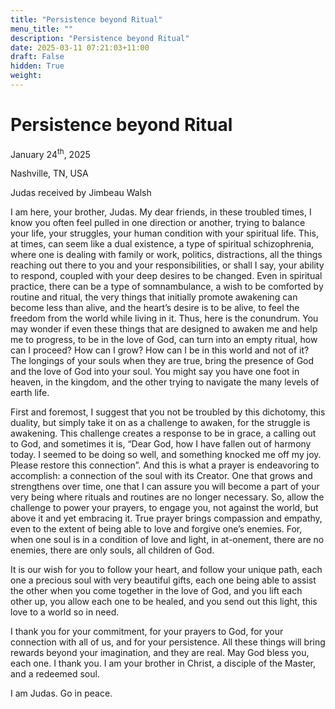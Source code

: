 ```yaml
---
title: "Persistence beyond Ritual"
menu_title: ""
description: "Persistence beyond Ritual"
date: 2025-03-11 07:21:03+11:00
draft: False
hidden: True
weight:
---
```

# Persistence beyond Ritual

January 24<sup>th</sup>, 2025

Nashville, TN, USA

Judas received by Jimbeau Walsh

I am here, your brother, Judas. My dear friends, in these troubled times, I know you often feel pulled in one direction or another, trying to balance your life, your struggles, your human condition with your spiritual life. This, at times, can seem like a dual existence, a type of spiritual schizophrenia, where one is dealing with family or work, politics, distractions, all the things reaching out there to you and your responsibilities, or shall I say, your ability to respond, coupled with your deep desires to be changed. Even in spiritual practice, there can be a type of somnambulance, a wish to be comforted by routine and ritual, the very things that initially promote awakening can become less than alive, and the heart’s desire is to be alive, to feel the freedom from the world while living in it. Thus, here is the conundrum. You may wonder if even these things that are designed to awaken me and help me to progress, to be in the love of God, can turn into an empty ritual, how can I proceed? How can I grow? How can I be in this world and not of it? The longings of your souls when they are true, bring the presence of God and the love of God into your soul. You might say you have one foot in heaven, in the kingdom, and the other trying to navigate the many levels of earth life.

First and foremost, I suggest that you not be troubled by this dichotomy, this duality, but simply take it on as a challenge to awaken, for the struggle is awakening. This challenge creates a response to be in grace, a calling out to God, and sometimes it is, “Dear God, how I have fallen out of harmony today. I seemed to be doing so well, and something knocked me off my joy. Please restore this connection”. And this is what a prayer is endeavoring to accomplish: a connection of the soul with its Creator. One that grows and strengthens over time, one that I can assure you will become a part of your very being where rituals and routines are no longer necessary. So, allow the challenge to power your prayers, to engage you, not against the world, but above it and yet embracing it. True prayer brings compassion and empathy, even to the extent of being able to love and forgive one’s enemies. For, when one soul is in a condition of love and light, in at-onement, there are no enemies, there are only souls, all children of God.

It is our wish for you to follow your heart, and follow your unique path, each one a precious soul with very beautiful gifts, each one being able to assist the other when you come together in the love of God, and you lift each other up, you allow each one to be healed, and you send out this light, this love to a world so in need.

I thank you for your commitment, for your prayers to God, for your connection with all of us, and for your persistence. All these things will bring rewards beyond your imagination, and they are real. May God bless you, each one. I thank you. I am your brother in Christ, a disciple of the Master, and a redeemed soul.

I am Judas. Go in peace.
